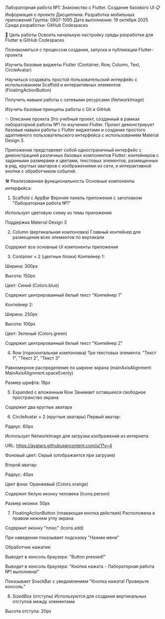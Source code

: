 Лабораторная работа №1: Знакомство с Flutter. Создание базового UI
📋 Информация о проекте
Дисциплина: Разработка мобильных приложений
Группа: 0907-1095
Дата выполнения: 19 октября 2025
Среда разработки: GitHub Codespaces

🎯 Цель работы
Освоить начальную настройку среды разработки для Flutter в GitHub Codespaces

Познакомиться с процессом создания, запуска и публикации Flutter-проекта

Изучить базовые виджеты Flutter (Container, Row, Column, Text, CircleAvatar)

Научиться создавать простой пользовательский интерфейс с использованием Scaffold и интерактивных элементов (FloatingActionButton)

Получить навыки работы с сетевыми ресурсами (NetworkImage)

Изучить базовые принципы работы с Git и GitHub

✨ Описание проекта
Это учебный проект, созданный в рамках лабораторной работы №1 по изучению Flutter. Проект демонстрирует базовые навыки работы с Flutter виджетами и создание простого адаптивного пользовательского интерфейса с использованием Material Design 3.

Приложение представляет собой одностраничный интерфейс с демонстрацией различных базовых компонентов Flutter: контейнеров с заданными размерами и цветами, текстовых элементов, размещенных в ряд, круглых аватаров с изображениями из сети, и интерактивной кнопки с обработчиком событий.

🛠 Реализованная функциональность
Основные компоненты интерфейса:
1. Scaffold с AppBar
Верхняя панель приложения с заголовком "Лабораторная работа №1"

Использует цветовую схему из темы приложения

Поддержка Material Design 3

2. Column (вертикальная компоновка)
Главный контейнер для размещения всех элементов по вертикали

Содержит все основные UI компоненты приложения

3. Container × 2 (цветные блоки)
Контейнер 1:

Ширина: 300px

Высота: 150px

Цвет: Синий (Colors.blue)

Содержит центрированный белый текст "Контейнер 1"

Контейнер 2:

Ширина: 250px

Высота: 100px

Цвет: Зеленый (Colors.green)

Содержит центрированный белый текст "Контейнер 2"

4. Row (горизонтальная компоновка)
Три текстовых элемента: "Текст 1", "Текст 2", "Текст 3"

Равномерное распределение по ширине экрана (mainAxisAlignment: MainAxisAlignment.spaceEvenly)

Размер шрифта: 18px

5. Expanded с вложенным Row
Занимает оставшееся свободное пространство экрана

Содержит два круглых аватара

6. CircleAvatar × 2 (круглые аватары)
Первый аватар:

Радиус: 60px

Использует NetworkImage для загрузки изображения из интернета

URL: https://avatars.githubusercontent.com/u/1?v=4

Фоновый цвет: Серый (отображается при загрузке)

Второй аватар:

Радиус: 40px

Цвет фона: Оранжевый (Colors.orange)

Содержит белую иконку человека (Icons.person)

Размер иконки: 50px

7. FloatingActionButton (плавающая кнопка действия)
Расположена в правом нижнем углу экрана

Содержит иконку "плюс" (Icons.add)

При наведении показывает подсказку "Нажми меня"

Обработчик нажатия:

Выводит в консоль браузера: "Button pressed!"

Выводит в консоль браузера: "Кнопка нажата - Лабораторная работа №1 выполнена!"

Показывает SnackBar с уведомлением "Кнопка нажата! Проверьте консоль."

8. SizedBox (отступы)
Используются для создания вертикальных отступов между элементами

Высота отступа: 20px